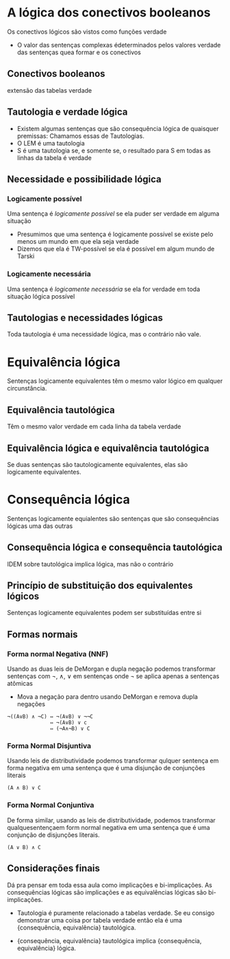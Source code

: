 # A lógica dos conectivos booleanos

Os conectivos lógicos são vistos como funções verdade

- O valor das sentenças complexas édeterminados pelos valores verdade das sentenças quea formar e os conectivos

## Conectivos booleanos

extensão das tabelas verdade

## Tautologia e verdade lógica

- Existem algumas sentenças que são consequência lógica de quaisquer premissas: Chamamos essas de Tautologias.
- O LEM é uma tautologia
- S é uma tautologia se, e somente se, o resultado para S em todas as linhas da tabela é verdade

## Necessidade e possibilidade lógica

### Logicamente possível

Uma sentença é *logicamente possível* se ela puder ser verdade em alguma situação

- Presumimos que uma sentença é logicamente possível se existe pelo menos um mundo em que ela seja verdade
- Dizemos que ela é TW-possível se ela é possível em algum mundo de Tarski

### Logicamente necessária

Uma sentença é *logicamente necessária* se ela for verdade em toda situação lógica possível

## Tautologias e necessidades lógicas

Toda tautologia é uma necessidade lógica, mas o contrário não vale.

# Equivalência lógica

Sentenças logicamente equivalentes têm o mesmo valor lógico em qualquer circunstância.

## Equivalência tautológica

Têm o mesmo valor verdade em cada linha da tabela verdade

## Equivalência lógica e equivalência tautológica

Se duas sentenças são tautologicamente equivalentes, elas são logicamente equivalentes.

# Consequência lógica

Sentenças logicamente equialentes são sentenças que são consequências lógicas uma das outras

## Consequência lógica e consequência tautológica

IDEM sobre tautológica implica lógica, mas não o contrário

## Princípio de substituição dos equivalentes lógicos

Sentenças logicamente equivalentes podem ser substituídas entre si

## Formas normais

### Forma normal Negativa (NNF)

Usando as duas leis de DeMorgan e dupla negação podemos transformar sentenças com ¬, ∧, ∨ em sentenças onde ¬ se aplica apenas a sentenças atômicas

- Mova a negação para dentro usando DeMorgan e remova dupla negações

```
¬((A∨B) ∧ ¬C) ⇔ ¬(A∨B) ∨ ¬¬C
              ⇔ ¬(A∨B) ∨ c
              ⇔ (¬A∧¬B) ∨ C
```

### Forma Normal Disjuntiva

Usando leis de distributividade podemos transformar qulquer sentença em forma negativa em uma sentença que é uma disjunção de conjunções literais

```
(A ∧ B) ∨ C
```

### Forma Normal Conjuntiva

De forma similar, usando as leis de distributividade, podemos transformar qualquesentençaem form normal negativa em uma sentença que é uma conjunção de disjunções literais.

```
(A ∨ B) ∧ C
```

## Considerações finais

Dá pra pensar em toda essa aula como implicações e bi-implicações. As consequências lógicas são implicações e as equivalências lógicas são bi-implicações.

- Tautologia é puramente relacionado a tabelas verdade. Se eu consigo demonstrar uma coisa por tabela verdade então ela é uma {consequência, equivalência} tautológica.

- {consequência, equivalência} tautológica implica {consequência, equivalência} lógica.



